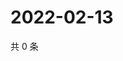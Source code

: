 # 2022-02-13

共 0 条

<!-- BEGIN WEIBO -->
<!-- 最后更新时间 Sun Feb 13 2022 19:00:57 GMT+0800 (China Standard Time) -->

<!-- END WEIBO -->

